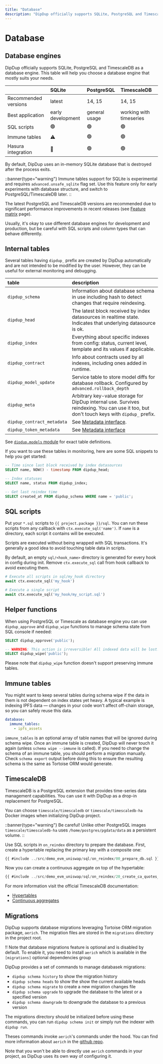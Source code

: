 ```yaml
---
title: "Database"
description: "DipDup officially supports SQLite, PostgreSQL and TimescaleDB as a database engine. This table will help you choose a database engine that mostly suits your needs."
---
```


# Database

## Database engines

DipDup officially supports SQLite, PostgreSQL and TimescaleDB as a database engine. This table will help you choose a database engine that mostly suits your needs.

|                      | SQLite            | PostgreSQL    | TimescaleDB             |
|:-------------------- |:----------------- |:------------- |:----------------------- |
| Recommended versions | latest            | 14, 15        | 14, 15                  |
| Best application     | early development | general usage | working with timeseries |
| SQL scripts          | 🟢                | 🟢            | 🟢                      |
| Immune tables        | ⚠️                | 🟢            | 🟢                      |
| Hasura integration   | 🔴                | 🟢            | 🟢                      |

By default, DipDup uses an in-memory SQLite database that is destroyed after the process exits.

::banner{type="warning"}
Immune tables support for SQLite is experimental and requires `advanced.unsafe_sqlite` flag set. Use this feature only for early experiments with database structure, and switch to PostgreSQL/TimescaleDB later.
::

The latest PostgreSQL and TimescaleDB versions are recommended due to significant performance improvements in recent releases (see [Feature matrix](https://www.postgresql.org/about/featurematrix/) page).

Usually, it's okay to use different database engines for development and production, but be careful with SQL scripts and column types that can behave differently.

## Internal tables

Several tables having `dipdup_` prefix are created by DipDup automatically and are not intended to be modified by the user. However, they can be useful for external monitoring and debugging.

| table                      | description                                                                                                                               |
|:-------------------------- |:----------------------------------------------------------------------------------------------------------------------------------------- |
| `dipdup_schema`            | Information about database schema in use including hash to detect changes that require reindexing.                                        |
| `dipdup_head`              | The latest block received by index datasources in realtime state. Indicates that underlying datasource is ok.                             |
| `dipdup_index`             | Everything about specific indexes from config: status, current level, template and its values if applicable.                              |
| `dipdup_contract`          | Info about contracts used by all indexes, including ones added in runtime.                                                                |
| `dipdup_model_update`      | Service table to store model diffs for database rollback. Configured by `advanced.rollback_depth`                                         |
| `dipdup_meta`              | Arbitrary key-value storage for DipDup internal use. Survives reindexing. You can use it too, but don't touch keys with `dipdup_` prefix. |
| `dipdup_contract_metadata` | See [Metadata interface](../5.advanced/11.metadata-interface.md).                                                                      |
| `dipdup_token_metadata`    | See [Metadata interface](../5.advanced/11.metadata-interface.md)                                                                           |

See [`dipdup.models` module](https://github.com/dipdup-io/dipdup/blob/next/src/dipdup/models/__init__.py) for exact table definitions.

If you want to use these tables in monitoring, here are some SQL snippets to help you get started:

```sql
-- Time since last block received by index datasources
SELECT name, NOW() - timestamp FROM dipdup_head;

-- Index statuses
SELECT name, status FROM dipdup_index;

-- Get last reindex time
SELECT created_at FROM dipdup_schema WHERE name = 'public';
```

## SQL scripts

Put your `*.sql` scripts to `{{ project.package }}/sql`. You can run these scripts from any callback with `ctx.execute_sql('name')`. If `name` is a directory, each script it contains will be executed.

Scripts are executed without being wrapped with SQL transactions. It's generally a good idea to avoid touching table data in scripts.

By default, an empty `sql/<hook_name>` directory is generated for every hook in config during init. Remove `ctx.execute_sql` call from hook callback to avoid executing them.

```python
# Execute all scripts in sql/my_hook directory
await ctx.execute_sql('my_hook')

# Execute a single script
await ctx.execute_sql('my_hook/my_script.sql')
```

## Helper functions

When using PostgreSQL or Timescale as database engine you can use `dipdup_approve` and `dipdup_wipe` functions to manage schema state from SQL console if needed:

```sql
SELECT dipdup_approve('public');

-- WARNING: This action is irreversible! All indexed data will be lost!
SELECT dipdup_wipe('public');
```

Please note that `dipdup_wipe` function doesn't support preserving immune tables.

## Immune tables

You might want to keep several tables during schema wipe if the data in them is not dependent on index states yet heavy. A typical example is indexing IPFS data — changes in your code won't affect off-chain storage, so you can safely reuse this data.

```yaml [dipdup.yaml]
database:
  immune_tables:
    - ipfs_assets
```

`immune_tables` is an optional array of table names that will be ignored during schema wipe. Once an immune table is created, DipDup will never touch it again (unless `schema wipe --immune` is called). If you need to change the schema of an immune table, you should perform a migration manually. Check `schema export` output before doing this to ensure the resulting schema is the same as Tortoise ORM would generate.

## TimescaleDB

TimescaleDB is a PostgreSQL extension that provides time-series data management capabilities. You can use it with DipDup as a drop-in replacement for PostgreSQL.

You can choose `timescale/timescaledb` or `timescale/timescaledb-ha` Docker images when initializing DipDup project.

::banner{type="warning"}
Be careful! Unlike other PostgreSQL images `timescale/timescaledb-ha` uses `/home/postgres/pgdata/data` as a persistent volume.
::

Use SQL scripts in `on_reindex` directory to prepare the database. First, create a hypertable replacing the primary key with a composite one:

```sql [sql/on_reindex/00_prepare_db.sql]
{{ #include ../src/demo_evm_uniswap/sql/on_reindex/00_prepare_db.sql }}
```

Now you can create a continuous aggregate on top of the hypertable:

```sql [sql/on_reindex/20_create_ca_quotes_1m.sql]
{{ #include ../src/demo_evm_uniswap/sql/on_reindex/20_create_ca_quotes_1m.sql }}
```

For more information visit the official TimescaleDB documentation:

- [Hypertables](https://docs.timescale.com/use-timescale/latest/hypertables/)
- [Continuous aggregates](https://docs.timescale.com/use-timescale/latest/continuous-aggregates/)

## Migrations
DipDup supports database migrations leveraging Tortoise ORM migration package, `aerich`.
The migration files are stored in the `migrations` directory in the project root.

!! Note that database migrations feature is optional and is disabled by default. To enable it, you need to install `aerich` which is available in the `[migrations]` optional dependencies group

DipDup provides a set of commands to manage databasek migrations:

- `dipdup schema history` to show the migration history
- `dipdup schema heads` to show the show the current available heads
- `dipdup schema migrate` to create a new migration changes file
- `dipdup schema upgrade` to upgrade the database to the latest or a specified version
- `dipdup schema downgrade` to downgrade the database to a previous version

The migrations directory should be initialized before using these commands, you can run `dipdup schema init` or simply run the indexer with `dipdup run`.

Theses commands invoke `aerich`'s commands under the hood. You can find more information about `aerich` in the [github repo](https://github.com/tortoise/aerich).

Note that you won't be able to directly use `aerich` commands in your project, as DipDup uses its own way of configuring it.
